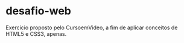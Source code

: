 # desafio-web
Exercício proposto pelo CursoemVideo, a fim de aplicar conceitos de HTML5 e CSS3, apenas. 
